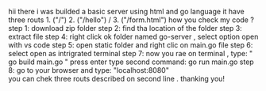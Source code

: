 hii there i was builded a basic server using html and go language 
it have three routs 1. ("/") 2. ("/hello") / 3. ("/form.html")
how you check my code ?
step 1: download zip folder 
step 2: find tha location of the folder
step 3: extract file
step 4: right click ok folder named go-server , select option open with vs code
step 5: open static folder and right clic on main.go file 
step 6: select open as intrigrated terminal
step 7: now you rae on terminal , type: " go build main.go " press enter 
                                type second command: go run main.go 
step 8: go to your browser and type: "localhost:8080"        
you can chek three routs described on second line .
thanking you!
                                
